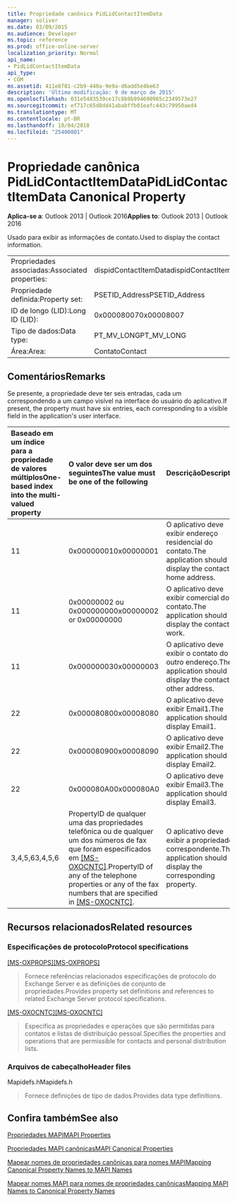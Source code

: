 ```yaml
---
title: Propriedade canônica PidLidContactItemData
manager: soliver
ms.date: 03/09/2015
ms.audience: Developer
ms.topic: reference
ms.prod: office-online-server
localization_priority: Normal
api_name:
- PidLidContactItemData
api_type:
- COM
ms.assetid: 411e8f81-c2b9-440a-9e9a-d6add5e4be63
description: 'Última modificação: 9 de março de 2015'
ms.openlocfilehash: 031e5483539ce17c8b9b994690985c2349573e27
ms.sourcegitcommit: ef717c65d8dd41ababffb01eafc443c79950aed4
ms.translationtype: MT
ms.contentlocale: pt-BR
ms.lasthandoff: 10/04/2018
ms.locfileid: "25400801"
---
```

# <a name="pidlidcontactitemdata-canonical-property"></a><span data-ttu-id="bed54-103">Propriedade canônica PidLidContactItemData</span><span class="sxs-lookup"><span data-stu-id="bed54-103">PidLidContactItemData Canonical Property</span></span>

  
  
<span data-ttu-id="bed54-104">**Aplica-se a**: Outlook 2013 | Outlook 2016</span><span class="sxs-lookup"><span data-stu-id="bed54-104">**Applies to**: Outlook 2013 | Outlook 2016</span></span> 
  
<span data-ttu-id="bed54-105">Usado para exibir as informações de contato.</span><span class="sxs-lookup"><span data-stu-id="bed54-105">Used to display the contact information.</span></span>
  
|||
|:-----|:-----|
|<span data-ttu-id="bed54-106">Propriedades associadas:</span><span class="sxs-lookup"><span data-stu-id="bed54-106">Associated properties:</span></span>  <br/> |<span data-ttu-id="bed54-107">dispidContactItemData</span><span class="sxs-lookup"><span data-stu-id="bed54-107">dispidContactItemData</span></span>  <br/> |
|<span data-ttu-id="bed54-108">Propriedade definida:</span><span class="sxs-lookup"><span data-stu-id="bed54-108">Property set:</span></span>  <br/> |<span data-ttu-id="bed54-109">PSETID_Address</span><span class="sxs-lookup"><span data-stu-id="bed54-109">PSETID_Address</span></span>  <br/> |
|<span data-ttu-id="bed54-110">ID de longo (LID):</span><span class="sxs-lookup"><span data-stu-id="bed54-110">Long ID (LID):</span></span>  <br/> |<span data-ttu-id="bed54-111">0x00008007</span><span class="sxs-lookup"><span data-stu-id="bed54-111">0x00008007</span></span>  <br/> |
|<span data-ttu-id="bed54-112">Tipo de dados:</span><span class="sxs-lookup"><span data-stu-id="bed54-112">Data type:</span></span>  <br/> |<span data-ttu-id="bed54-113">PT_MV_LONG</span><span class="sxs-lookup"><span data-stu-id="bed54-113">PT_MV_LONG</span></span>  <br/> |
|<span data-ttu-id="bed54-114">Área:</span><span class="sxs-lookup"><span data-stu-id="bed54-114">Area:</span></span>  <br/> |<span data-ttu-id="bed54-115">Contato</span><span class="sxs-lookup"><span data-stu-id="bed54-115">Contact</span></span>  <br/> |
   
## <a name="remarks"></a><span data-ttu-id="bed54-116">Comentários</span><span class="sxs-lookup"><span data-stu-id="bed54-116">Remarks</span></span>

<span data-ttu-id="bed54-117">Se presente, a propriedade deve ter seis entradas, cada um correspondendo a um campo visível na interface do usuário do aplicativo.</span><span class="sxs-lookup"><span data-stu-id="bed54-117">If present, the property must have six entries, each corresponding to a visible field in the application's user interface.</span></span>
  
|<span data-ttu-id="bed54-118">**Baseado em um índice para a propriedade de valores múltiplos**</span><span class="sxs-lookup"><span data-stu-id="bed54-118">**One-based index into the multi-valued property**</span></span>|<span data-ttu-id="bed54-119">**O valor deve ser um dos seguintes**</span><span class="sxs-lookup"><span data-stu-id="bed54-119">**The value must be one of the following**</span></span>|<span data-ttu-id="bed54-120">**Descrição**</span><span class="sxs-lookup"><span data-stu-id="bed54-120">**Description**</span></span>|
|:-----|:-----|:-----|
|<span data-ttu-id="bed54-121">1</span><span class="sxs-lookup"><span data-stu-id="bed54-121">1</span></span>  <br/> |<span data-ttu-id="bed54-122">0x00000001</span><span class="sxs-lookup"><span data-stu-id="bed54-122">0x00000001</span></span>  <br/> |<span data-ttu-id="bed54-123">O aplicativo deve exibir endereço residencial do contato.</span><span class="sxs-lookup"><span data-stu-id="bed54-123">The application should display the contact's home address.</span></span>  <br/> |
|<span data-ttu-id="bed54-124">1</span><span class="sxs-lookup"><span data-stu-id="bed54-124">1</span></span>  <br/> |<span data-ttu-id="bed54-125">0x00000002 ou 0x00000000</span><span class="sxs-lookup"><span data-stu-id="bed54-125">0x00000002 or 0x00000000</span></span>  <br/> |<span data-ttu-id="bed54-126">O aplicativo deve exibir comercial do contato.</span><span class="sxs-lookup"><span data-stu-id="bed54-126">The application should display the contact's work.</span></span>  <br/> |
|<span data-ttu-id="bed54-127">1</span><span class="sxs-lookup"><span data-stu-id="bed54-127">1</span></span>  <br/> |<span data-ttu-id="bed54-128">0x00000003</span><span class="sxs-lookup"><span data-stu-id="bed54-128">0x00000003</span></span>  <br/> |<span data-ttu-id="bed54-129">O aplicativo deve exibir o contato do outro endereço.</span><span class="sxs-lookup"><span data-stu-id="bed54-129">The application should display the contact's other address.</span></span>  <br/> |
|<span data-ttu-id="bed54-130">2</span><span class="sxs-lookup"><span data-stu-id="bed54-130">2</span></span>  <br/> |<span data-ttu-id="bed54-131">0x00008080</span><span class="sxs-lookup"><span data-stu-id="bed54-131">0x00008080</span></span>  <br/> |<span data-ttu-id="bed54-132">O aplicativo deve exibir Email1.</span><span class="sxs-lookup"><span data-stu-id="bed54-132">The application should display Email1.</span></span>  <br/> |
|<span data-ttu-id="bed54-133">2</span><span class="sxs-lookup"><span data-stu-id="bed54-133">2</span></span>  <br/> |<span data-ttu-id="bed54-134">0x00008090</span><span class="sxs-lookup"><span data-stu-id="bed54-134">0x00008090</span></span>  <br/> |<span data-ttu-id="bed54-135">O aplicativo deve exibir Email2.</span><span class="sxs-lookup"><span data-stu-id="bed54-135">The application should display Email2.</span></span>  <br/> |
|<span data-ttu-id="bed54-136">2</span><span class="sxs-lookup"><span data-stu-id="bed54-136">2</span></span>  <br/> |<span data-ttu-id="bed54-137">0x000080A0</span><span class="sxs-lookup"><span data-stu-id="bed54-137">0x000080A0</span></span>  <br/> |<span data-ttu-id="bed54-138">O aplicativo deve exibir Email3.</span><span class="sxs-lookup"><span data-stu-id="bed54-138">The application should display Email3.</span></span>  <br/> |
|<span data-ttu-id="bed54-139">3,4,5,6</span><span class="sxs-lookup"><span data-stu-id="bed54-139">3,4,5,6</span></span>  <br/> |<span data-ttu-id="bed54-140">PropertyID de qualquer uma das propriedades telefônica ou de qualquer um dos números de fax que foram especificados em [[MS-OXOCNTC]](https://msdn.microsoft.com/library/9b636532-9150-4836-9635-9c9b756c9ccf%28Office.15%29.aspx).</span><span class="sxs-lookup"><span data-stu-id="bed54-140">PropertyID of any of the telephone properties or any of the fax numbers that are specified in [[MS-OXOCNTC]](https://msdn.microsoft.com/library/9b636532-9150-4836-9635-9c9b756c9ccf%28Office.15%29.aspx).</span></span>  <br/> |<span data-ttu-id="bed54-141">O aplicativo deve exibir a propriedade correspondente.</span><span class="sxs-lookup"><span data-stu-id="bed54-141">The application should display the corresponding property.</span></span>  <br/> |
   
## <a name="related-resources"></a><span data-ttu-id="bed54-142">Recursos relacionados</span><span class="sxs-lookup"><span data-stu-id="bed54-142">Related resources</span></span>

### <a name="protocol-specifications"></a><span data-ttu-id="bed54-143">Especificações de protocolo</span><span class="sxs-lookup"><span data-stu-id="bed54-143">Protocol specifications</span></span>

<span data-ttu-id="bed54-144">[[MS-OXPROPS]](https://msdn.microsoft.com/library/f6ab1613-aefe-447d-a49c-18217230b148%28Office.15%29.aspx)</span><span class="sxs-lookup"><span data-stu-id="bed54-144">[[MS-OXPROPS]](https://msdn.microsoft.com/library/f6ab1613-aefe-447d-a49c-18217230b148%28Office.15%29.aspx)</span></span>
  
> <span data-ttu-id="bed54-145">Fornece referências relacionados especificações de protocolo do Exchange Server e as definições de conjunto de propriedades.</span><span class="sxs-lookup"><span data-stu-id="bed54-145">Provides property set definitions and references to related Exchange Server protocol specifications.</span></span>
    
<span data-ttu-id="bed54-146">[[MS-OXOCNTC]](https://msdn.microsoft.com/library/9b636532-9150-4836-9635-9c9b756c9ccf%28Office.15%29.aspx)</span><span class="sxs-lookup"><span data-stu-id="bed54-146">[[MS-OXOCNTC]](https://msdn.microsoft.com/library/9b636532-9150-4836-9635-9c9b756c9ccf%28Office.15%29.aspx)</span></span>
  
> <span data-ttu-id="bed54-147">Especifica as propriedades e operações que são permitidas para contatos e listas de distribuição pessoal.</span><span class="sxs-lookup"><span data-stu-id="bed54-147">Specifies the properties and operations that are permissible for contacts and personal distribution lists.</span></span>
    
### <a name="header-files"></a><span data-ttu-id="bed54-148">Arquivos de cabeçalho</span><span class="sxs-lookup"><span data-stu-id="bed54-148">Header files</span></span>

<span data-ttu-id="bed54-149">Mapidefs.h</span><span class="sxs-lookup"><span data-stu-id="bed54-149">Mapidefs.h</span></span>
  
> <span data-ttu-id="bed54-150">Fornece definições de tipo de dados.</span><span class="sxs-lookup"><span data-stu-id="bed54-150">Provides data type definitions.</span></span>
    
## <a name="see-also"></a><span data-ttu-id="bed54-151">Confira também</span><span class="sxs-lookup"><span data-stu-id="bed54-151">See also</span></span>



[<span data-ttu-id="bed54-152">Propriedades MAPI</span><span class="sxs-lookup"><span data-stu-id="bed54-152">MAPI Properties</span></span>](mapi-properties.md)
  
[<span data-ttu-id="bed54-153">Propriedades MAPI canônicas</span><span class="sxs-lookup"><span data-stu-id="bed54-153">MAPI Canonical Properties</span></span>](mapi-canonical-properties.md)
  
[<span data-ttu-id="bed54-154">Mapear nomes de propriedades canônicas para nomes MAPI</span><span class="sxs-lookup"><span data-stu-id="bed54-154">Mapping Canonical Property Names to MAPI Names</span></span>](mapping-canonical-property-names-to-mapi-names.md)
  
[<span data-ttu-id="bed54-155">Mapear nomes MAPI para nomes de propriedades canônicas</span><span class="sxs-lookup"><span data-stu-id="bed54-155">Mapping MAPI Names to Canonical Property Names</span></span>](mapping-mapi-names-to-canonical-property-names.md)

